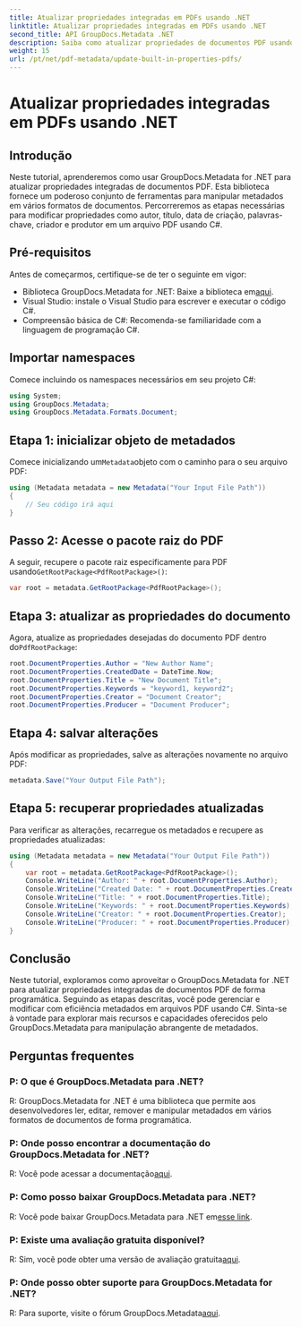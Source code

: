 ```yaml
---
title: Atualizar propriedades integradas em PDFs usando .NET
linktitle: Atualizar propriedades integradas em PDFs usando .NET
second_title: API GroupDocs.Metadata .NET
description: Saiba como atualizar propriedades de documentos PDF usando C# e GroupDocs.Metadata for .NET. Modifique autor, título, palavras-chave e muito mais de forma programática.
weight: 15
url: /pt/net/pdf-metadata/update-built-in-properties-pdfs/
---
```


# Atualizar propriedades integradas em PDFs usando .NET

## Introdução
Neste tutorial, aprenderemos como usar GroupDocs.Metadata for .NET para atualizar propriedades integradas de documentos PDF. Esta biblioteca fornece um poderoso conjunto de ferramentas para manipular metadados em vários formatos de documentos. Percorreremos as etapas necessárias para modificar propriedades como autor, título, data de criação, palavras-chave, criador e produtor em um arquivo PDF usando C#.
## Pré-requisitos
Antes de começarmos, certifique-se de ter o seguinte em vigor:
-  Biblioteca GroupDocs.Metadata for .NET: Baixe a biblioteca em[aqui](https://releases.groupdocs.com/metadata/net/).
- Visual Studio: instale o Visual Studio para escrever e executar o código C#.
- Compreensão básica de C#: Recomenda-se familiaridade com a linguagem de programação C#.

## Importar namespaces
Comece incluindo os namespaces necessários em seu projeto C#:
```csharp
using System;
using GroupDocs.Metadata;
using GroupDocs.Metadata.Formats.Document;
```
## Etapa 1: inicializar objeto de metadados
 Comece inicializando um`Metadata`objeto com o caminho para o seu arquivo PDF:
```csharp
using (Metadata metadata = new Metadata("Your Input File Path"))
{
    // Seu código irá aqui
}
```
## Passo 2: Acesse o pacote raiz do PDF
 A seguir, recupere o pacote raiz especificamente para PDF usando`GetRootPackage<PdfRootPackage>()`:
```csharp
var root = metadata.GetRootPackage<PdfRootPackage>();
```
## Etapa 3: atualizar as propriedades do documento
 Agora, atualize as propriedades desejadas do documento PDF dentro do`PdfRootPackage`:
```csharp
root.DocumentProperties.Author = "New Author Name";
root.DocumentProperties.CreatedDate = DateTime.Now;
root.DocumentProperties.Title = "New Document Title";
root.DocumentProperties.Keywords = "keyword1, keyword2";
root.DocumentProperties.Creator = "Document Creator";
root.DocumentProperties.Producer = "Document Producer";
```
## Etapa 4: salvar alterações
Após modificar as propriedades, salve as alterações novamente no arquivo PDF:
```csharp
metadata.Save("Your Output File Path");
```
## Etapa 5: recuperar propriedades atualizadas
Para verificar as alterações, recarregue os metadados e recupere as propriedades atualizadas:
```csharp
using (Metadata metadata = new Metadata("Your Output File Path"))
{
    var root = metadata.GetRootPackage<PdfRootPackage>();
    Console.WriteLine("Author: " + root.DocumentProperties.Author);
    Console.WriteLine("Created Date: " + root.DocumentProperties.CreatedDate);
    Console.WriteLine("Title: " + root.DocumentProperties.Title);
    Console.WriteLine("Keywords: " + root.DocumentProperties.Keywords);
    Console.WriteLine("Creator: " + root.DocumentProperties.Creator);
    Console.WriteLine("Producer: " + root.DocumentProperties.Producer);
}
```

## Conclusão
Neste tutorial, exploramos como aproveitar o GroupDocs.Metadata for .NET para atualizar propriedades integradas de documentos PDF de forma programática. Seguindo as etapas descritas, você pode gerenciar e modificar com eficiência metadados em arquivos PDF usando C#. Sinta-se à vontade para explorar mais recursos e capacidades oferecidos pelo GroupDocs.Metadata para manipulação abrangente de metadados.

## Perguntas frequentes
### P: O que é GroupDocs.Metadata para .NET?
R: GroupDocs.Metadata for .NET é uma biblioteca que permite aos desenvolvedores ler, editar, remover e manipular metadados em vários formatos de documentos de forma programática.
### P: Onde posso encontrar a documentação do GroupDocs.Metadata for .NET?
 R: Você pode acessar a documentação[aqui](https://tutorials.groupdocs.com/metadata/net/).
### P: Como posso baixar GroupDocs.Metadata para .NET?
 R: Você pode baixar GroupDocs.Metadata para .NET em[esse link](https://releases.groupdocs.com/metadata/net/).
### P: Existe uma avaliação gratuita disponível?
 R: Sim, você pode obter uma versão de avaliação gratuita[aqui](https://releases.groupdocs.com/).
### P: Onde posso obter suporte para GroupDocs.Metadata for .NET?
 R: Para suporte, visite o fórum GroupDocs.Metadata[aqui](https://forum.groupdocs.com/c/metadata/14).